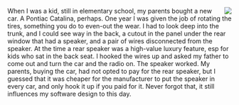 <img src="http://scripting.com/images/2020/09/12/catalina.png" border="0" align="right">When I was a kid, still in elementary school, my parents bought a new car. A Pontiac Catalina, perhaps. One year I was given the job of rotating the tires, something you do to even-out the wear. I had to look deep into the trunk, and I could see way in the back, a cutout in the panel under the rear window that had a speaker, and a pair of wires disconnected from the speaker. At the time a rear speaker was a high-value luxury feature, esp for kids who sat in the back seat. I hooked the wires up and asked my father to come out and turn the car and the radio on. The speaker worked. My parents, buying the car, had not opted to pay for the rear speaker, but I guessed that it was cheaper for the manufacturer to put the speaker in every car, and only hook it up if you paid for it. Never forgot that, it still influences my software design to this day. 
